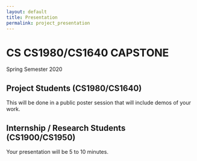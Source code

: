 ```yaml
---
layout: default
title: Presentation
permalink: project_presentation
---
```


# CS CS1980/CS1640 CAPSTONE
Spring Semester 2020

## Project Students (CS1980/CS1640)

This will be done in a public poster session that will include demos of your work.

## Internship / Research Students (CS1900/CS1950)

Your presentation will be 5 to 10 minutes.
